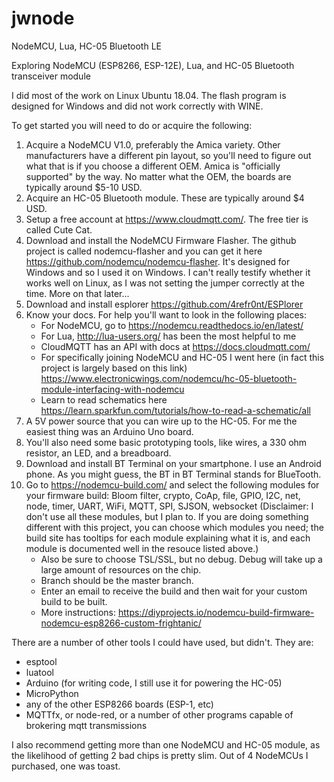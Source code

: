 # jwnode
NodeMCU, Lua, HC-05 Bluetooth LE

Exploring NodeMCU (ESP8266, ESP-12E), Lua, and HC-05 Bluetooth transceiver module

I did most of the work on Linux Ubuntu 18.04. The flash program is designed for Windows and did not work correctly with WINE.

To get started you will need to do or acquire the following:

1.  Acquire a NodeMCU V1.0, preferably the Amica variety. Other manufacturers have a different pin layout, so you'll need to
    figure out what that is if you choose a different OEM. Amica is "officially supported" by the way. No matter what the
    OEM, the boards are typically around $5-10 USD.
2.  Acquire an HC-05 Bluetooth module. These are typically around $4 USD.
3.  Setup a free account at https://www.cloudmqtt.com/. The free tier is called Cute Cat.
4.  Download and install the NodeMCU Firmware Flasher. The github project is called nodemcu-flasher and you can get it here
    https://github.com/nodemcu/nodemcu-flasher. It's designed for Windows and so I used it on Windows. I can't really testify     whether it works well on Linux, as I was not setting the jumper correctly at the time. More on that later...
5.  Download and install esplorer https://github.com/4refr0nt/ESPlorer
6.  Know your docs. For help you'll want to look in the following places:
    - For NodeMCU, go to https://nodemcu.readthedocs.io/en/latest/
    - For Lua, http://lua-users.org/ has been the most helpful to me
    - CloudMQTT has an API with docs at https://docs.cloudmqtt.com/
    - For specifically joining NodeMCU and HC-05 I went here (in fact this project is largely based on this link)
     https://www.electronicwings.com/nodemcu/hc-05-bluetooth-module-interfacing-with-nodemcu
    - Learn to read schematics here https://learn.sparkfun.com/tutorials/how-to-read-a-schematic/all
7.  A 5V power source that you can wire up to the HC-05. For me the easiest thing was an Arduino Uno board.
8.  You'll also need some basic prototyping tools, like wires, a 330 ohm resistor, an LED, and a breadboard.
9.  Download and install BT Terminal on your smartphone. I use an Android phone. As you might guess, the BT in BT Terminal
    stands for BlueTooth.
10. Go to https://nodemcu-build.com/ and select the following modules for your firmware build:
    Bloom filter, crypto, CoAp, file, GPIO, I2C, net, node, timer, UART, WiFi, MQTT, SPI, SJSON, websocket
    (Disclaimer: I don't use all these modules, but I plan to. If you are doing something different with this project, you
    can choose which modules you need; the build site has tooltips for each module explaining what it is, and each module is
    documented well in the resouce listed above.)
    - Also be sure to choose TSL/SSL, but no debug. Debug will take up a large amount of resources on the chip.
    - Branch should be the master branch. 
    - Enter an email to receive the build and then wait for your custom build to be built. 
    - More instructions: https://diyprojects.io/nodemcu-build-firmware-nodemcu-esp8266-custom-frightanic/
     

There are a number of other tools I could have used, but didn't. They are:
- esptool
- luatool
- Arduino (for writing code, I still use it for powering the HC-05)
- MicroPython
- any of the other ESP8266 boards (ESP-1, etc)
- MQTTfx, or node-red, or a number of other programs capable of brokering mqtt transmissions

I also recommend getting more than one NodeMCU and HC-05 module, as the likelihood of getting 2 bad chips is pretty slim. Out of 4 NodeMCUs I purchased, one was toast.
